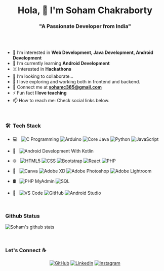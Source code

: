 <h1 align="center">Hola, 👋 I'm Soham Chakraborty</h1>
<h3 align="center">"A Passionate Developer from India"</h3>

<br>
<br>

- 👀 I’m interested in **Web Development, Java Development, Android Development**
- 🌱 I’m currently learning **Android Development**
- ☠️ Interested in **Hackathons**
- 💞️ I’m looking to collaborate...
- 🧭 I love exploring and working both in frontend and backend.
- 📧 Connect me at **sohamc385@gmail.com**
- ⚡ Fun fact **I love teaching**
- 📫 How to reach me: Check social links below.

<br>


<h3> 🛠 &nbsp;Tech Stack</h3>

- 💻 &nbsp;
  ![C Programming](https://img.shields.io/badge/-C%20Progamming-333333?style=flat&logo=Codio)
  ![Arduino](https://img.shields.io/badge/-Arduino-333333?style=flat&logo=Arduino)
  ![Core Java](https://img.shields.io/badge/-Core%20Java-333333?style=flat&logo=Oracle)
  ![Python](https://img.shields.io/badge/-Python-333333?style=flat&logo=Python)
  ![JavaScript](https://img.shields.io/badge/-JavaScript-333333?style=flat&logo=JavaScript)

- 📱 &nbsp;
  ![Android Development With Kotlin](https://img.shields.io/badge/-Android%20Development%20With%20Kotlin-333333?style=flat&logo=Kotlin)

- 🌐 &nbsp;
  ![HTML5](https://img.shields.io/badge/-HTML5-333333?style=flat&logo=HTML5)
  ![CSS](https://img.shields.io/badge/-CSS-333333?style=flat&logo=CSS3&logoColor=1572B6)
  ![Bootstrap](https://img.shields.io/badge/-Bootstrap-333333?style=flat&logo=bootstrap&logoColor=691ee3)
  ![React](https://img.shields.io/badge/-React-333333?style=flat&logo=React&logoColor=5ed3f3)
  ![PHP](https://img.shields.io/badge/-PHP-333333?style=flat&logo=PHP&logoColor=8764fa)
  
- 🎨 &nbsp;
  ![Canva](https://img.shields.io/badge/-Canva-333333?style=flat&logo=Canva&logoColor=00C4CC)
  ![Adobe XD](https://img.shields.io/badge/-Adobe%20Xd-333333?style=flat&logo=Adobe%20XD&logoColor=FF61F6)
  ![Adobe Photoshop](https://img.shields.io/badge/-Adobe%20Photoshop-333333?style=flat&logo=Adobe%20Photoshop&logoColor=31A8FF)
  ![Adobe Lightroom](https://img.shields.io/badge/-Adobe%20Lightroom-333333?style=flat&logo=Adobe%20Lightroom&logoColor=31A8FF)
  
- 🛢 &nbsp;
  ![PHP MyAdmin](https://img.shields.io/badge/-PHP%20MyAdmin-333333?style=flat&logo=phpMyAdmin&logoColor=ff841f)
  ![SQL](https://img.shields.io/badge/-SQL-333333?style=flat&logo=SQLite&logoColor=ff1f4f)

- 🔧 &nbsp;
  ![VS Code](https://img.shields.io/badge/-VSCode-333333?style=flat&logo=Visual%20Studio%20Code&logoColor=289af7)
  ![GitHub](https://img.shields.io/badge/-GitHub-333333?style=flat&logo=github)
  ![Android Studio](https://img.shields.io/badge/-Android%20Studio-333333?style=flat&logo=Android)
  
<br>

### Github Status
![Soham's github stats](https://github-readme-stats.vercel.app/api?username=sohamc2001&bg_color=0,3E5151,ffca8d&title_color=fff&text_color=fff)

<br>

### Let's Connect :coffee:
<p align="center">
	<a href="https://github.com/sohamc2001"><img src="https://img.icons8.com/bubbles/50/000000/github.png" alt="GitHub"/></a>
	<a href="https://www.linkedin.com/in/soham-chakraborty2001/"><img src="https://img.icons8.com/bubbles/50/000000/linkedin.png" alt="LinkedIn"/></a>
	<a href="https://www.instagram.com/undefined_polaroids/"><img src="https://img.icons8.com/bubbles/50/000000/instagram.png" alt="Instagram"/></a>
</p>
